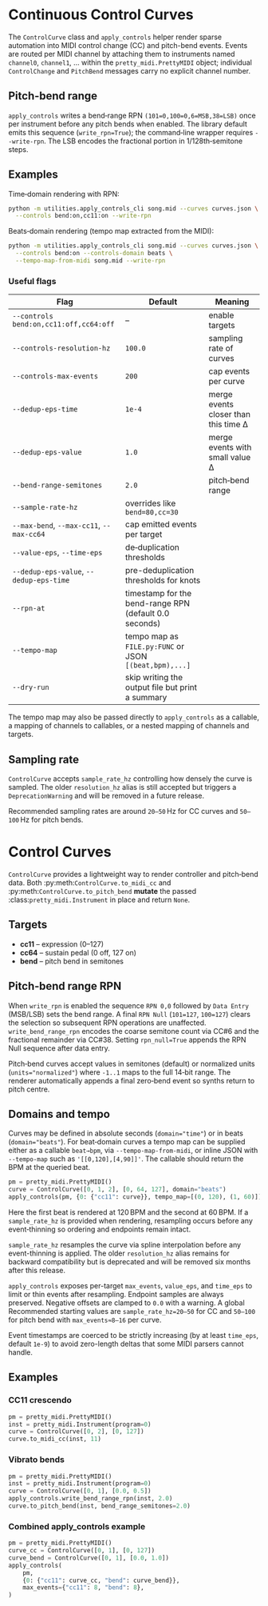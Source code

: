 # Continuous Control Curves

The `ControlCurve` class and `apply_controls` helper render sparse automation into
MIDI control change (CC) and pitch-bend events. Events are routed per MIDI channel
by attaching them to instruments named `channel0`, `channel1`, … within the
`pretty_midi.PrettyMIDI` object; individual `ControlChange` and `PitchBend`
messages carry no explicit channel number.

## Pitch-bend range

`apply_controls` writes a bend‑range RPN `(101=0,100=0,6=MSB,38=LSB)` once per
instrument before any pitch bends when enabled. The library default emits this
sequence (`write_rpn=True`); the command‑line wrapper requires `--write-rpn`.
The LSB encodes the fractional portion in 1/128th‑semitone steps.

## Examples

Time‑domain rendering with RPN:

```bash
python -m utilities.apply_controls_cli song.mid --curves curves.json \
  --controls bend:on,cc11:on --write-rpn
```

Beats‑domain rendering (tempo map extracted from the MIDI):

```bash
python -m utilities.apply_controls_cli song.mid --curves curves.json \
  --controls bend:on --controls-domain beats \
  --tempo-map-from-midi song.mid --write-rpn
```

### Useful flags

| Flag | Default | Meaning |
| ---- | ------- | ------- |
| `--controls bend:on,cc11:off,cc64:off` | – | enable targets |
| `--controls-resolution-hz` | `100.0` | sampling rate of curves |
| `--controls-max-events` | `200` | cap events per curve |
| `--dedup-eps-time` | `1e-4` | merge events closer than this time Δ |
| `--dedup-eps-value` | `1.0` | merge events with small value Δ |
| `--bend-range-semitones` | `2.0` | pitch‑bend range | 
| `--sample-rate-hz` | overrides like `bend=80,cc=30` |
| `--max-bend`, `--max-cc11`, `--max-cc64` | cap emitted events per target |
| `--value-eps`, `--time-eps` | de‑duplication thresholds |
| `--dedup-eps-value`, `--dedup-eps-time` | pre-deduplication thresholds for knots |
| `--rpn-at` | timestamp for the bend-range RPN (default 0.0 seconds) |
| `--tempo-map` | tempo map as `FILE.py:FUNC` or JSON `[(beat,bpm),...]` |
| `--dry-run` | skip writing the output file but print a summary |

The tempo map may also be passed directly to `apply_controls` as a callable, a
mapping of channels to callables, or a nested mapping of channels and targets.

## Sampling rate

`ControlCurve` accepts `sample_rate_hz` controlling how densely the curve is
sampled. The older `resolution_hz` alias is still accepted but triggers a
`DeprecationWarning` and will be removed in a future release.

Recommended sampling rates are around ``20–50`` Hz for CC curves and ``50–100`` Hz for
pitch bends.

# Control Curves

`ControlCurve` provides a lightweight way to render controller and pitch‑bend data.
Both :py:meth:`ControlCurve.to_midi_cc` and :py:meth:`ControlCurve.to_pitch_bend`
**mutate** the passed :class:`pretty_midi.Instrument` in place and return ``None``.

## Targets

- **cc11** – expression (0–127)
- **cc64** – sustain pedal (0 off, 127 on)
- **bend** – pitch bend in semitones

## Pitch‑bend range RPN

When `write_rpn` is enabled the sequence `RPN 0,0` followed by `Data Entry` (MSB/LSB)
sets the bend range.  A final `RPN Null` (`101=127`, `100=127`) clears the selection
so subsequent RPN operations are unaffected.
`write_bend_range_rpn` encodes the coarse semitone count via CC#6 and the
fractional remainder via CC#38. Setting `rpn_null=True` appends the RPN Null
sequence after data entry.

Pitch‑bend curves accept values in semitones (default) or normalized units
(`units="normalized"`) where `-1..1` maps to the full 14‑bit range.
The renderer automatically appends a final zero‑bend event so synths return to
pitch centre.

## Domains and tempo

Curves may be defined in absolute seconds (`domain="time"`) or in beats
(`domain="beats"`).  For beat‑domain curves a tempo map can be supplied either as a
callable `beat→bpm`, via `--tempo-map-from-midi`, or inline JSON with
`--tempo-map` such as `'[[0,120],[4,90]]'`.  The callable should return the BPM
at the queried beat.

```python
pm = pretty_midi.PrettyMIDI()
curve = ControlCurve([0, 1, 2], [0, 64, 127], domain="beats")
apply_controls(pm, {0: {"cc11": curve}}, tempo_map=[(0, 120), (1, 60)])
```

Here the first beat is rendered at 120 BPM and the second at 60 BPM. If a
`sample_rate_hz` is provided when rendering, resampling occurs before any
event‑thinning so ordering and endpoints remain intact.

`sample_rate_hz` resamples the curve via spline interpolation before any
event-thinning is applied.  The older `resolution_hz` alias remains for
backward compatibility but is deprecated and will be removed six months after
this release.

`apply_controls` exposes per-target `max_events`, `value_eps`, and `time_eps` to
limit or thin events after resampling. Endpoint samples are always preserved.
Negative offsets are clamped to `0.0` with a warning. A global
Recommended starting values are `sample_rate_hz=20–50` for CC and
`50–100` for pitch bend with `max_events≈8–16` per curve.

Event timestamps are coerced to be strictly increasing (by at least
`time_eps`, default `1e-9`) to avoid zero-length deltas that some MIDI parsers
cannot handle.

## Examples

### CC11 crescendo
```python
pm = pretty_midi.PrettyMIDI()
inst = pretty_midi.Instrument(program=0)
curve = ControlCurve([0, 2], [0, 127])
curve.to_midi_cc(inst, 11)
```

### Vibrato bends
```python
pm = pretty_midi.PrettyMIDI()
inst = pretty_midi.Instrument(program=0)
curve = ControlCurve([0, 1], [0.0, 0.5])
apply_controls.write_bend_range_rpn(inst, 2.0)
curve.to_pitch_bend(inst, bend_range_semitones=2.0)
```

### Combined apply_controls example
```python
pm = pretty_midi.PrettyMIDI()
curve_cc = ControlCurve([0, 1], [0, 127])
curve_bend = ControlCurve([0, 1], [0.0, 1.0])
apply_controls(
    pm,
    {0: {"cc11": curve_cc, "bend": curve_bend}},
    max_events={"cc11": 8, "bend": 8},
)
```
